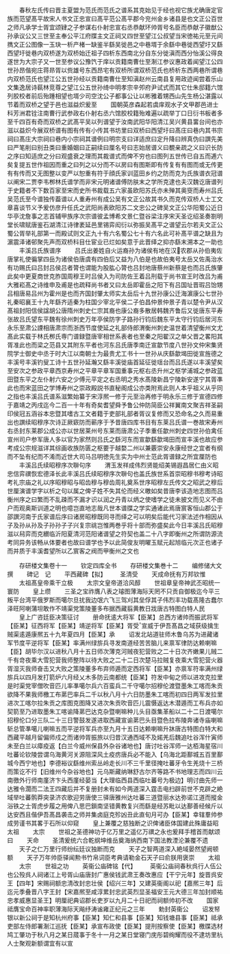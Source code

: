 <!-- { "loadSidebar": true } -->
　　春秋左氏传曰晋主夏盟为范氏而范氏之谱系其克始见于经也视它族尤确唐定官族而范望髙平故宋人书文正忠宣曰髙平范公髙平郡今兖州金乡诸县是也文正公百世之师凡承学士胥宜颂肄之子参谋右仆射忠宣右丞恭献环帅胥号名臣而恭献子徽猷公孙承议公又三世至主奉公平江府牒主文正祠又四世至望江公叔望当宋徳祐元至元间擕文正公图像一玉玦一析产楮一缺鉴半繇吴徙邑之中巷壻于余繇中巷徙西望圩又繇西望圩徙巷内双桥遂为双桥始迁祖子四析东西南北分自东分徙滇而西分怡溪公得良遂世为大宗子又一世至参议公豫饩于庠以贡籍南曹仕至淛江参议惠政着闻望江公四世孙昂偕宛庄蒋昻胥以赀雄号东西昂宅有双桥所谓双桥范氏也桥析东西两巷所谓巷内双桥范氏也望江公五世孙经以贡籍南曹仕至知滇赵州云南县复用政迹闻尝着乐山文集逸居诗蓻林竞尊之望江公五世孙绮中明孝宗辛夘府尹试式而其它仕朱邸籍六馆列胶校者前后殆踵相望也壻少司空沈公子都事公让以彬雅着甥西山先生杨公湛露以节着而双桥之望于邑也滋益炽爰至
　　国朝英彦森起若虞庠观水子文甲郡邑进士科芳洲君铨注南曹行武参政右仆射右丞六馆胶校籍殆难遍以疏举丁口日衍书板者多至千四百有奇而双桥之武髙平吴以列谱望于汝南武阳华阳清江吴兴黄县畱台间也亦滋以益炽今展双桥谱有图有传有小传其书坊里曰双桥曰西望圩曰髙庄曰巷内其书宗祠曰髙庄大宗祠曰巷内小宗祠其谱例曰明宗支曰详适庶曰定升降曰辨真伪曰譔先美曰严笔削曰别丑类曰重婚姻曰正嗣续曰厘名号曰志始居谱义曰覩亲疏之义曰识长防之序曰知适庶之分曰观盛衰之理而其裁谱式而俾不穷也曰图列五世传已自五而逓六矣复提五世作祖因而重之曰列之以分而不以房曰有图斯即有传复有有图而或无传更有有传而又无图整以变严以恕重有符于顔氏家训蓝田乡约之防而克为氏族谱衣冠谱以阐宋二贾李韦栁林氏谱学而非宋元明诸谱傅防肤末之学所克逮也夫汉魏讫唐谱列于史籍者不下数百家至宋而史所书裁载五六家虽欧阳苏氏亦未殚其奥窔而寿州吕氏吴范氏至今谱独传葢谱以人重寿州有成公吴有文正公故其书久而克传双桥人士工文章喜谈节义予爰仿彦升任氏之武阳尚表欧阳苏二文忠公之碑吴文正公华阳蜀公近日华亭沈詹事之志首辅甲族序次宗谱彼孟博希文景仁暨谷梁注序宋天圣讫绍圣奏劄明堂长啸赋唐鉴石湖清江诗律袤延邑里锡弈闳衍以弥振吴髙平之谱望云尔若夫文正公蜀公胥举礼部第一而殿试则文正九十有六名蜀公七十有六名此可补髙平谱之缺且为濵震泽诸邨聚先声而双桥科目仕宦业已烂如矣意于此晋绎之抑亦繇末溯本之一助也
　　丰溪吕氏族谱序
　　吕氏出姜姓自火运裔孙为诸侯有地在汉农郡从孙伯夷佐唐掌礼使徧掌四岳为诸侯伯唐虞有四伯后又益为八伯是也故伯夷号太岳又佐禹治水有功赐氏曰吕封吕侯吕者膂也谓能为股肱心膂也吕封地唐蔡州新蔡是也而吕氏族肇此矣中更夏商世克胙国周穆王时吕侯入为司防佐王着吕刑载于尚书宣王时改吕为甫大雅崧髙之诗维申及甫是也疏释尚书者又曰太岳即霍岳之阳下有吕国址晋瑕吕饴甥吕相唐易吕州为霍州是也而齐国封肇太师实太岳后十九世孙康公迁海濵康公七世孙礼秦昭襄王十九年繇齐适秦为柱国少宰北平侯二子伯昌仲景仲景子青以楚令尹从汉髙祖封阳信侯諡胡公唐隋州刺史仁宗其裔也康公裔多散居韩魏齐鲁后又徙唐东平寿张故吕氏望东平魏有徐州刺史万年亭侯防字子路孙行钧后魏东平太守行钧后居河东永乐至肃公諲相唐肃宗而浙西节度使延之礼部侍郎渭衡州刺史温世着清望衡州文尤髙此实载于林氏栁氏専门谱録暨唐宰相世系表者也至秦之阳翟汉之单父晋之畧阳其胥准此也而梁之范县又其附东平者也河东吕氏唐季南迁宣歙节度八世孙文仲宋集贤院学士御史中丞于时大江以南朝士为最贵尤工书十一世孙从庆繇歙堨田徙宣旌德之丰溪号丰溪钓叟工诗十五世孙延瀚又繇丰溪徙庙首延征徙瑶台而吕氏遂以丰溪望矣至安次之参政平章西京寿州之平章平章军国重事元枢右丞升州之枢学浦城之参政蓝田暨东平之左仆射六安之少傅元平定之右丞明之秀水髙陵新昌宁陵新安遂宁其胥凖此也而宋蓝田之学博寿州之崇政殿説书直秘阁成公亦类附焉此则人本乎祖义从乎同之指也丰溪吕氏谱系滋繁始纂于宋淳熈一修于元至治再修于明永乐三修于宣德四修于嘉靖之丙戌迄今二百一十年有奇矣耆望舜予鲁公仲防简臣公祥翼南文聚吉祥圣嗣印侯冠五涵谷本忠暨其嗜古工文者籍于吏部礼部者胥议复修而又恐命名之久而易重出也譔续昭穆序次诗正厥窽防而蕲序于予昔唐四库书目有东莱吕氏谱一巻故宋寿州右丞封东莱郡公成公亦以世居莱州号东莱而唐肃公子季重任歙州刺史四世孙伯禽任宣州司户参军唐人多以官为家然则吕氏之繇河东而宣歙繇歙堨田而宣丰溪也故应参考成公宗规滋详其综画收族防匮之枢要于越婺二州以兼覈崇安永康经世之宜者有纲而不坠有纪而不淆而近世大司马吕明徳先生实为中州士范此胥谱録之所宜厘防也
　　丰溪吕氏续昭穆序次聨句序
　　渭玉发祥成伟烈贤能绍美锡遐昌居仁由义昭忠信弈禩恢宏德泽长此丰溪吕氏续昭穆序次聨句也盖氏族世系首崇昭穆书穆考诗昭考礼宗庙之礼以序昭穆昭与昭齿穆与穆齿周礼奠系世序昭穆左氏传文之昭武之穆后世厘演谱学字以析之句以属之俾子姓不失其伦而经义皦如矣昔唐李该造地志图而吕衡州序之曰繁而不乱疎而不漏才识以润之丹青以炳之使嗜学之徒未披文而见义不由户而观奥斯训道之明也噫岂直地志哉凡世本谱牒之学实通诸此焉唐賔客恒山郡公于邵譔河南于氏家谱后序曰诸房昭穆既同寻而绎之可以明矣后能代习家法述作相因从子及孙从孙及子孙孙子子兴复宗祧岂惟两巻乎将十部而弥盛矣此今日丰溪吕氏昭穆滋以舄弈而克纉临沂阳夏清河范阳诸谱望之符契也盖二十八字即衡州之所谓防源流考同异务该畅从体要者也故曰谱学也予以此简俊友明曜玉赋元起旭临元次正也诸子而并质于丰溪耆望所以乙賔客之阀而甲衡州之文也











　　存研楼文集卷十一
　　钦定四库全书
　　存研楼文集巻十二
　　编修储大文撰
　　碑记　记
　　平西藏碑【拟】
　　圣清受
　　天成命抚有万邦钦惟
　　太祖髙皇帝乘干立极
　　太宗文皇帝道洽风醇
　　世祖章皇帝神武丕昭统一寰防
　　皇上缵
　　三圣之宝祚膺八表之璿图薄海际天罔不只贡自御极迄今平三叛平台湾平俄罗斯而噶尔旦扰我边氓六飞三驾刈其垒俘其子伟烈丰功载髙隆古蠢尔泽旺阿喇蒲坦敢作不靖渠党策陵董多布据西藏翦黄教日戕唐古特图白特人民
　　皇上广咨廷臣决策征讨
　　册命抚逺大将军【臣某】总西方诸帅而振武将军【臣某】征西将军【臣某】靖逆将军【臣某】胥受宣威于伊吾髙昌之域获级擒生贼渠逺遁康熈五十九年夏四月【臣某】承
　　诏发北站道驻师木鲁乌苏为进藏诸军节度平逆将军【臣某】率满州绿旂兵寻发南道经苦苦脑儿来禀军律防达赖喇嘛【臣】胡毕尔汉以进秋八月十五日师次薄克河贼夜犯营败之二十日次齐嫩果儿贼二千有竒夜乘大雪犯营我师整阵以待大败之二十二日次楚马拉贼复夜乘大雪犯营火器胥湿灭我师奋击又大败之策陵董多布弃师遁而定西将军【臣某】亦禀军符率满州绿旂兵以四月发打箭炉六月经乂木多防云南都统【臣某】符发中甸之师以进攻克拉里是时渠党宰僧吹音匹儿率凖噶尔兵六百蛮兵二千守噶尔招穆伦渡暨墨朱工喀而朱贡欲降不果我师檄工布苐巴率兵二千以秋八月十六日防墨朱工喀而初四日两军发拉里进次工喀尔拉朱贡之库图克图降又进次朱贡吹音匹儿震慑返达木潜遁而工布兵亦如契箭至乃进取墨朱工喀谕降苐巴达克杂暨喇嘛种儿头目亟集革船以二十二日渡噶尔招穆伦口分三队二十三日警鼓发遂进取西藏宣谕苐巴头目暨色拉布陵奔诸寺庙喇嘛斩总管凖噶儿喇嘛五而平逆将军兵亦至九月十五日达赖喇嘛升牀唐古特图白特大和西藏平越月留偏师戍之而诸帅胥振旅以归昔汉通西域不及婼羌后魏追吐谷浑什寅师未至白兰以瘴疫返【白兰今威州保县外杂谷诸地也】唐讨吐谷浑师一达栢海星宿川吐蕃论钦陵尝谓乌海黄河关源阻深风土疫疠唐兵必不能入【乌海北距鄯城五百里鄯城今西宁地也】李德裕议繇维州索丛岭走长川不三千里径掩吐蕃牙令生羌烧十三桥而策讫不行【旧维州今杂谷地也】元乌斯藏纳琳舒古尔齐等路不书地理志而四川云南徼外行师南廑济卞头西廑经晏当【大理临西县西临吐蕃号为极边】明讨曲先师一达雅令濶而二法王四藏后并不复册封未有如今两道深入霆击电扫辟前世不克辟之絶域举吐蕃鹘莽突录济农歌迎劳唐使三驿唐雅州达吐蕃三道暨丽水达弥诺江道而摐金浴铁之士胥虎步履之用俾八思巴鎻南坚错黄教复兴而繇是经苏毗以达鄯善经候斤以达安西且偕伊吾髙昌袭击之师并集卤庭克殄凶丑此直旬月可办【臣某】幸辖羣帅参成劳谨书其畧于石所以仰窥
　　皇上兼覆之慈独断之识俾诸臣体国建此殊庸益昭太祖
　　太宗
　　世祖之圣德神功于亿万里之遥亿万禩之永也爰拜手稽首而献颂曰
　　天命
　　圣清爰统六合乾纲坤维岳奠海纳西南下国法教湮沦兼覆不遗
　　天子之仁万里行师纷纭廷议独断而克
　　天子之智两道深入絶域晏然望阙顿额
　　天子万年帅臣驿闻勲书竹帛词臣考典请勒金石天子曰俞朕用褒崇
　　太祖
　　太宗
　　世祖之功
　　英衞公庙碑铭【代】
　　英衞公庙祠春秋呉行人伍公也公殁呉人祠诸江上号胥山庙唐封广惠侯钱武肃王奏改惠应【干宁元年】旋晋呉安王【四年】宋赐祠额忠清改封忠壮侯【绍兴三年】又建英衞阁以祀【嘉熈三年】后迄元季叠晋八字王封【宋嘉熈至咸淳累封忠武英烈显圣福安王元大德三年加封顺祐忠孝威惠显圣王】明厘祀典诏郡长吏岁以九月二十日祀而祠额帅初不改
　　国家祗膺宝命百神率职薄海际天飚纾涛谧雍正纪元之三年
　　勅封英衞公
　　诏发帑银以新公祠于是知杭州府事【臣某】知仁和县事【臣某】知钱塘县事【臣某】祗承吏部左侍郎署淛江巡抚【臣某】承宣布政使【臣某】提刑按察使【臣某】檄牒选材鸠工肇功于秋八月之某日蒇事于冬十一月之某日堂寝门庑彤碧绚耀而役不逮坊里杭人士聚观新额谓宜有以宣
